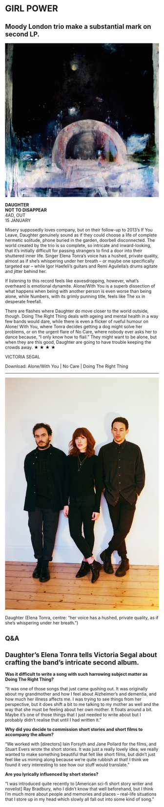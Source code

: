 # GIRL POWER
## Moody London trio make a substantial mark on second LP.


<img src="/Text/Resources/nottodisappear_1500x1500.jpg">

**DAUGHTER** \
**NOT TO DISAPPEAR** \
4AD, OUT \
15 JANUARY

Misery supposedly loves company, but on their follow-up to 2013’s If You Leave, Daughter genuinely sound as if they could choose a life of complete hermetic solitude, phone buried in the garden, doorbell disconnected. The world created by the trio is so complete, so intricate and inward-looking, that it’s initially difficult for passing strangers to find a door into their shuttered inner life. Singer Elena Tonra’s voice has a hushed, private quality, almost as if she’s whispering under her breath – or maybe one specifically targeted ear – while Igor Haefeli’s guitars and Remi Aguilella’s drums agitate and jitter behind her.

If listening to this record feels like eavesdropping, however, what’s overheard is emotional dynamite. Alone/With You is a superb dissection of what happens when being with another person is even worse than being alone, while Numbers, with its grimly punning title, feels like The xx in desperate freefall.

There are flashes where Daughter do move closer to the world outside, though. Doing The Right Thing deals with ageing and mental health in a way few bands would dare, while there is even a flicker of rueful humour on Alone/ With You, where Tonra decides getting a dog might solve her problems, or on the urgent flare of No Care, where nobody ever asks her to dance because, “I only know how to flail.” They might want to be alone, but when they are this good, Daughter are going to have trouble keeping the crowds away. ★ ★ ★ ★

VICTORIA SEGAL

Download: Alone/With You | No Care | Doing The Right Thing

---

<img src="/Images/Francesca Jane Allen/Daughter-3-CreditFrancescaAllen.jpg">

Daughter (Elena Tonra, centre: “her voice has a hushed, private quality, as if she’s whispering under her breath.”)
## Q&A
## Daughter’s Elena Tonra tells Victoria Segal about crafting the band’s intricate second album.

**Was it difficult to write a song with such harrowing subject matter as Doing The Right Thing?**

“It was one of those songs that just came gushing out. It was originally about my grandmother and how I feel about Alzheimer’s and dementia, and how much her illness affects me. I was trying to see things from her perspective, but it does shift a bit to me talking to my mother as well and the way that she must be feeling about her own mother. It floats around a bit. Maybe it’s one of those things that I just needed to write about but I probably didn’t realise that until I had written it.”

**Why did you decide to commission short stories and short films to accompany the album?**

“We worked with [directors] Iain Forsyth and Jane Pollard for the films, and Stuart Evers wrote the short stories. It was just a really lovely idea; we really wanted to make something beautiful that felt like short films, but didn’t just feel like us miming along because we’re quite rubbish at that! I think we found it very interesting to see how our stuff would translate.”

**Are you lyrically influenced by short stories?**

“I was introduced quite recently to [American sci-fi short story writer and novelist] Ray Bradbury, who I didn’t know that well beforehand, but I think I’m much more about people and memories and places – real-life situations that I store up in my head which slowly all fall out into some kind of song.”
